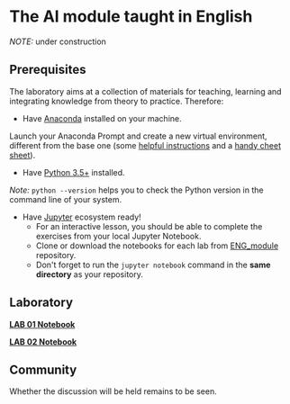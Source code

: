 # The AI module taught in English

_NOTE:_ under construction

## Prerequisites

The laboratory aims at a collection of materials for teaching, learning and integrating knowledge from theory to practice. Therefore:

* Have [Anaconda](https://www.anaconda.com/products/individual) installed on your machine.

Launch your Anaconda Prompt and create a new virtual environment, different from the base one (some [helpful instructions](https://conda.io/projects/conda/en/latest/user-guide/getting-started.html) and a [handy cheet sheet](https://docs.conda.io/projects/conda/en/4.6.0/_downloads/52a95608c49671267e40c689e0bc00ca/conda-cheatsheet.pdf)).

* Have [Python 3.5+](https://www.python.org/downloads/) installed.

_Note:_ `python --version` helps you to check the Python version in the command line of your system.

* Have [Jupyter](https://jupyter.org/install) ecosystem ready!
  * For an interactive lesson, you should be able to complete the exercises from your local Jupyter Notebook.
  * Clone or download the notebooks for each lab from [ENG_module](https://github.com/AlexandraDobrescu/teachingAI/tree/master/ENG_module) repository.
  * Don't forget to run the `jupyter notebook` command in the **same directory** as your repository.


## Laboratory

[**LAB 01 Notebook**](https://nbviewer.jupyter.org/github/AlexandraDobrescu/teachingAI/blob/master/ENG_module/Lab01_AI.ipynb)

[**LAB 02 Notebook**](https://nbviewer.jupyter.org/github/AlexandraDobrescu/teachingAI/blob/master/ENG_module/testlab02_AI.ipynb)

## Community

Whether the discussion will be held remains to be seen.
